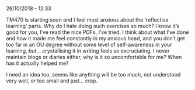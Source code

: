 26/10/2018 - 12:33

TM470 is starting soon and I feel most anxious about the ‘reflective learning’ parts. Why do I hate doing such exercises so much? I know it’s good for you, I’ve read the nice PDFs, I’ve tried. I think about what I’ve done and how it made me feel constantly in my anxious head, and you don’t get too far in an OU degree without some level of self-awareness in your learning, but… crystallising it in writing feels so excruciating. I never maintain blogs or diaries either, why is it so uncomfortable for me? When has it actually helped me?

I need an idea too, seems like anything will be too much, not understood very well, or too small and just… crap.
